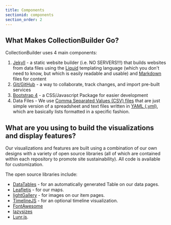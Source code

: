 ```yaml
---
title: Components
sectionid: components
section_order: 2
---
```


## What Makes CollectionBuilder Go?

CollectionBuilder uses 4 main components: 

1. [Jekyll](https://jekyllrb.com/) - a static website builder (i.e. NO SERVERS!!!) that builds websites from data files using the [Liquid](https://shopify.github.io/liquid/basics/introduction/) templating language (which you don't need to know, but which is easily readable and usable) and [Markdown](https://en.wikipedia.org/wiki/Markdown) files for content
2. [Git/GitHub](https://github.com/) - a way to collaborate, track changes, and import pre-built services
3. [Bootstrap 4](https://getbootstrap.com/) - a CSS/Javascript Package for easier development
4. Data Files - We use [Comma Separated Values (CSV) files](https://en.wikipedia.org/wiki/Comma-separated_values) that are just simple version of a spreadsheet and text files written in [YAML (.yml)](https://en.wikipedia.org/wiki/YAML), which are basically lists formatted in a specific fashion.

## What are you using to build the visualizations and display features? 

Our visualizations and features are built using a combination of our own designs with a variety of open source libraries (all of which are contained within each repository to promote site sustainability). All code is available for customization. 

The open source libraries include: 

- [DataTables](https://datatables.net/) - for an automatically generated Table on our data pages. 
- [Leafletjs](http://leafletjs.com/) - for our maps. 
- [lightGallery](http://sachinchoolur.github.io/lightGallery/) - for images on our item pages. 
- [TimelineJS](https://timeline.knightlab.com/) - for an optional timeline visualization. 
- [FontAwesome](https://fontawesome.com/)
- [lazysizes](https://github.com/aFarkas/lazysizes)
- [Lunr.js](https://lunrjs.com/).